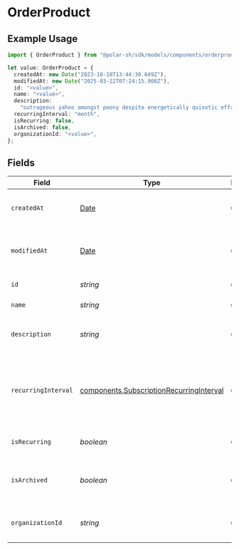 # OrderProduct

## Example Usage

```typescript
import { OrderProduct } from "@polar-sh/sdk/models/components/orderproduct.js";

let value: OrderProduct = {
  createdAt: new Date("2023-10-10T13:44:30.649Z"),
  modifiedAt: new Date("2025-03-22T07:24:15.908Z"),
  id: "<value>",
  name: "<value>",
  description:
    "outrageous yahoo amongst peony despite energetically quixotic efface",
  recurringInterval: "month",
  isRecurring: false,
  isArchived: false,
  organizationId: "<value>",
};
```

## Fields

| Field                                                                                                | Type                                                                                                 | Required                                                                                             | Description                                                                                          |
| ---------------------------------------------------------------------------------------------------- | ---------------------------------------------------------------------------------------------------- | ---------------------------------------------------------------------------------------------------- | ---------------------------------------------------------------------------------------------------- |
| `createdAt`                                                                                          | [Date](https://developer.mozilla.org/en-US/docs/Web/JavaScript/Reference/Global_Objects/Date)        | :heavy_check_mark:                                                                                   | Creation timestamp of the object.                                                                    |
| `modifiedAt`                                                                                         | [Date](https://developer.mozilla.org/en-US/docs/Web/JavaScript/Reference/Global_Objects/Date)        | :heavy_check_mark:                                                                                   | Last modification timestamp of the object.                                                           |
| `id`                                                                                                 | *string*                                                                                             | :heavy_check_mark:                                                                                   | The ID of the product.                                                                               |
| `name`                                                                                               | *string*                                                                                             | :heavy_check_mark:                                                                                   | The name of the product.                                                                             |
| `description`                                                                                        | *string*                                                                                             | :heavy_check_mark:                                                                                   | The description of the product.                                                                      |
| `recurringInterval`                                                                                  | [components.SubscriptionRecurringInterval](../../models/components/subscriptionrecurringinterval.md) | :heavy_check_mark:                                                                                   | The recurring interval of the product. If `None`, the product is a one-time purchase.                |
| `isRecurring`                                                                                        | *boolean*                                                                                            | :heavy_check_mark:                                                                                   | Whether the product is a subscription.                                                               |
| `isArchived`                                                                                         | *boolean*                                                                                            | :heavy_check_mark:                                                                                   | Whether the product is archived and no longer available.                                             |
| `organizationId`                                                                                     | *string*                                                                                             | :heavy_check_mark:                                                                                   | The ID of the organization owning the product.                                                       |